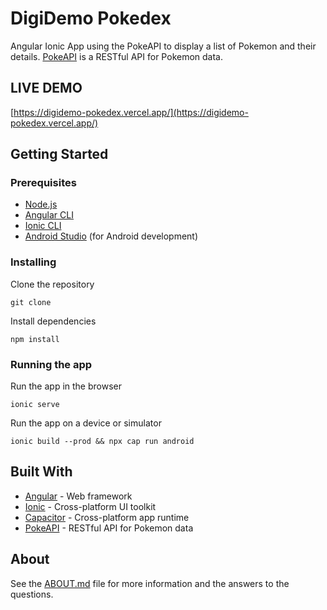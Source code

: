 # DigiDemo Pokedex

Angular Ionic App using the PokeAPI to display a list of Pokemon and their details.
[PokeAPI](https://pokeapi.co/) is a RESTful API for Pokemon data.

## LIVE DEMO

[https://digidemo-pokedex.vercel.app/](https://digidemo-pokedex.vercel.app/)

## Getting Started

### Prerequisites

- [Node.js](https://nodejs.org/en/)
- [Angular CLI](https://cli.angular.io/)
- [Ionic CLI](https://ionicframework.com/docs/cli)
- [Android Studio](https://developer.android.com/studio) (for Android development)

### Installing

Clone the repository

```
git clone
```

Install dependencies

```
npm install
```

### Running the app

Run the app in the browser

```
ionic serve
```

Run the app on a device or simulator

```
ionic build --prod && npx cap run android
```

## Built With

- [Angular](https://angular.io/) - Web framework
- [Ionic](https://ionicframework.com/) - Cross-platform UI toolkit
- [Capacitor](https://capacitorjs.com/) - Cross-platform app runtime
- [PokeAPI](https://pokeapi.co/) - RESTful API for Pokemon data

## About

See the [ABOUT.md](ABOUT.md) file for more information and the answers to the questions.
